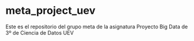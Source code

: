 # meta_project_uev

Este es el repositorio del grupo meta de la asignatura Proyecto Big Data de 3º de Ciencia de Datos UEV
